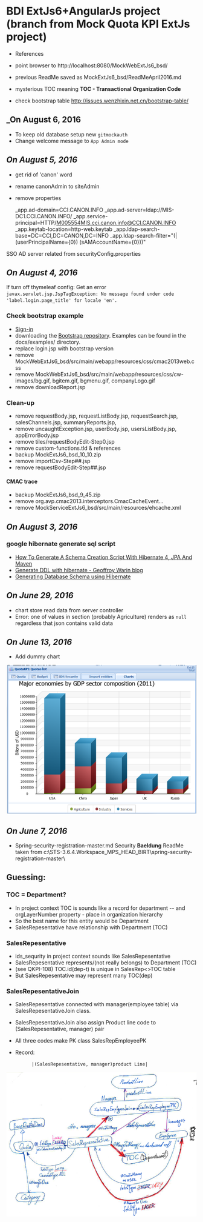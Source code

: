 # BDI ExtJs6+AngularJs project (branch from Mock Quota KPI ExtJs project)

- References
- point browser to http://localhost:8080/MockWebExtJs6_bsd/
- previous ReadMe saved as MockExtJs6_bsd/ReadMeApril2016.md
- mysterious TOC meaning **TOC - Transactional Organization Code**

- check bootstrap table http://issues.wenzhixin.net.cn/bootstrap-table/

## _On August 6, 2016

- To keep old database setup new `gitmockauth`
- Change welcome message to `App Admin mode`

## _On August 5, 2016_

- get rid of 'canon' word
- rename canonAdmin to siteAdmin
- remove properties
 
	_app.ad-domain=CCI.CANON.INFO
	_app.ad-server=ldap://MIS-DC1.CCI.CANON.INFO/
	_app.service-principal=HTTP/M005554MIS.cci.canon.info@CCI.CANON.INFO
	_app.keytab-location=http-web.keytab
	_app.ldap-search-base=DC=CCI,DC=CANON,DC=INFO
	_app.ldap-search-filter="(| (userPrincipalName={0}) (sAMAccountName={0}))"

SSO AD server related from securityConfig.properties


## _On August 4, 2016_

If turn off thymeleaf config: Get an error `javax.servlet.jsp.JspTagException: No message found under code 'label.login.page_title' for locale 'en'.`
  

### Check bootstrap example 
- [Sign-in](http://getbootstrap.com/examples/signin/)
-  downloading the [Bootstrap repository](https://github.com/twbs/bootstrap/archive/v3.3.7.zip).  Examples can be found in the docs/examples/ directory. 
- replace login.jsp with bootstrap version
- remove MockWebExtJs6_bsd/src/main/webapp/resources/css/cmac2013web.css
- remove MockWebExtJs6_bsd/src/main/webapp/resources/css/cw-images/bg.gif, bgitem.gif, bgmenu.gif, companyLogo.gif
- remove downloadReport.jsp 


### Clean-up
- remove requestBody.jsp, requestListBody.jsp, requestSearch.jsp, salesChannels.jsp, summaryReports.jsp, 
- remove uncaughtException.jsp, userBody.jsp, usersListBody.jsp, appErrorBody.jsp
- remove tiles/requestBodyEdit-Step0.jsp
- remove custom-functions.tld & references
- backup MockExtJs6_bsd_10_10.zip
- remove importCsv-Step##.jsp
- remove requestBodyEdit-Step##.jsp 

#### CMAC trace
- backup MockExtJs6_bsd_9_45.zip 
- remove org.avp.cmac2013.interceptors.CmacCacheEvent...
- remove MockServiceExtJs6_bsd/src/main/resources/ehcache.xml

## _On August 3, 2016_

### google hibernate generate sql script

- [How To Generate A Schema Creation Script With Hibernate 4, JPA And Maven](https://dzone.com/articles/how-generate-schema-creation)
- [Generate DDL with hibernate - Geoffroy Warin blog](https://geowarin.github.io/generate-ddl-with-hibernate.html)
- [Generating Database Schema using Hibernate](http://javarticles.com/2015/06/generating-database-schema-using-hibernate.html)

## _On June 29, 2016_

- chart store read data from server controller
- Error: one of values in section (probably Agriculture) renders as `null` regardless that json contains valid data

## _On June 13, 2016_

- Add dummy chart

![Dummy Chart](.\DummyChart.PNG)


## _On June 7, 2016_
- Spring-security-registration-master.md Security **Baeldung** ReadMe taken from c:\STS-3.6.4.Workspace_MPS_HEAD_BIRT\spring-security-registration-master\

## Guessing:

### TOC = Department?
- In project context TOC is sounds like a record for department
-- and orgLayerNumber property - place in organization hierarchy
- So the best name for this entity would be Department
- SalesRepesentative have relationship with Department (TOC)

### SalesRepesentative

- ids_sequrity in project context sounds like SalesRepesentative
- SalesRepesentative represents/(not really belongs) to Department (TOC)
- (see QKPI-108) TOC.id(dep-t) is unique in SalesRep<>TOC table
- But SalesRepesentative may represent many TOC(dep)

### SalesRepesentativeJoin

- SalesRepesentative connected with manager(employee table) via SalesRepesentativeJoin class. 
- SalesRepesentativeJoin also assign Product line code to (SalesRepesentative, manager) pair 
- All three codes make PK class SalesRepEmployeePK
- Record: 

			|(SalesRepesentative, manager)product Line|

![Simplified ERD](.\SimplifiedERD.PNG)


